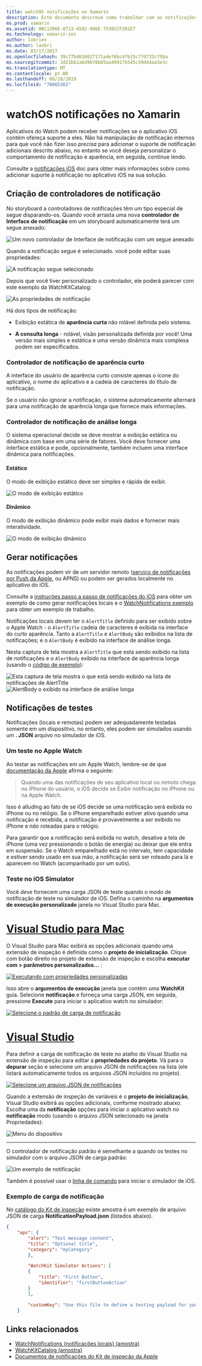 ```yaml
---
title: watchOS notificações no Xamarin
description: Este documento descreve como trabalhar com as notificações de watchOS no Xamarin. Ele aborda a criação controladores de notificação, gerar notificações e notificações de teste.
ms.prod: xamarin
ms.assetid: 0BC1306E-0713-4592-996E-7530CCF281E7
ms.technology: xamarin-ios
author: lobrien
ms.author: laobri
ms.date: 03/17/2017
ms.openlocfilehash: 39c77b4016027171a4e76bc4fb15c77d733cf5ba
ms.sourcegitcommit: 3d21bb1a6d9b78b65aa49917b545c39d44aa3e3c
ms.translationtype: MT
ms.contentlocale: pt-BR
ms.lasthandoff: 08/28/2019
ms.locfileid: "70065362"
---
```

# <a name="watchos-notifications-in-xamarin"></a>watchOS notificações no Xamarin

Aplicativos do Watch podem receber notificações se o aplicativo iOS contém ofereça suporte a eles. Não há manipulação de notificação internos para que você não fizer isso *precisa* para adicionar o suporte de notificação adicionais descrito abaixo, no entanto se você deseja personalizar o comportamento de notificação e aparência, em seguida, continue lendo.

Consulte a [notificações iOS](~/ios/platform/user-notifications/deprecated/index.md) doc para obter mais informações sobre como adicionar suporte à notificação no aplicativo iOS na sua solução.

## <a name="creating-notification-controllers"></a>Criação de controladores de notificação

No storyboard a controladores de notificações têm um tipo especial de segue disparando-os. Quando você arrasta uma nova **controlador de Interface de notificação** em um storyboard automaticamente terá um segue anexado:

![](notifications-images/notification-storyboard1.png "Um novo controlador de Interface de notificação com um segue anexado")

Quando a notificação segue é selecionado. você pode editar suas propriedades:

![](notifications-images/notification-storyboard2.png "A notificação segue selecionado")

Depois que você tiver personalizado o controlador, ele poderá parecer com este exemplo da WatchKitCatalog:

![](notifications-images/notifications-segue.png "As propriedades de notificação")


Há dois tipos de notificação:

- Exibição estática de **aparência curta** não rolável definida pelo sistema.

- **A consulta longa** - rolável, visão personalizada definida por você! Uma versão mais simples e estática e uma versão dinâmica mais complexa podem ser especificados.

### <a name="short-look-notification-controller"></a>Controlador de notificação de aparência curto

A interface do usuário de aparência curto consiste apenas o ícone do aplicativo, o nome do aplicativo e a cadeia de caracteres do título de notificação.

Se o usuário não ignorar a notificação, o sistema automaticamente alternará para uma notificação de aparência longa que fornece mais informações.


### <a name="long-look-notification-controller"></a>Controlador de notificação de análise longa

O sistema operacional decide se deve mostrar a exibição estática ou dinâmica com base em uma série de fatores. Você deve fornecer uma interface estática e pode, opcionalmente, também incluem uma interface dinâmica para notificações.

#### <a name="static"></a>Estático

O modo de exibição estático deve ser simples e rápida de exibir.

![](notifications-images/notification-static.png "O modo de exibição estático")

#### <a name="dynamic"></a>Dinâmico

O modo de exibição dinâmico pode exibir mais dados e fornecer mais interatividade.

![](notifications-images/notification-dynamic.png "O modo de exibição dinâmico")


## <a name="generating-notifications"></a>Gerar notificações

As notificações podem vir de um servidor remoto ([serviço de notificações por Push da Apple](https://developer.apple.com/library/ios/documentation/NetworkingInternet/Conceptual/RemoteNotificationsPG/Chapters/ApplePushService.html), ou APNS) ou podem ser gerados localmente no aplicativo do iOS.

Consulte a [instruções passo a passo de notificações do iOS](~/ios/platform/user-notifications/deprecated/local-notifications-in-ios-walkthrough.md) para obter um exemplo de como gerar notificações locais e o [WatchNotifications exemplo](https://docs.microsoft.com/samples/xamarin/ios-samples/watchkit-watchnotifications) para obter um exemplo de trabalho.

Notificações locais devem ter o `AlertTitle` definido para ser exibido sobre o Apple Watch - o `AlertTitle` cadeia de caracteres é exibida na interface do curto aparência. Tanto a `AlertTitle` e `AlertBody` são exibidos na lista de notificações; e o `AlertBody` é exibido na interface de análise longa.

Nesta captura de tela mostra a `AlertTitle` que está sendo exibido na lista de notificações e o `AlertBody` exibido na interface de aparência longa (usando o [código de exemplo](https://docs.microsoft.com/samples/xamarin/ios-samples/watchkit-watchnotifications)):

![](notifications-images/watch-notificationslist-sml.png "Esta captura de tela mostra o que está sendo exibido na lista de notificações de AlertTitle") ![](notifications-images/watch-notificationcontroller-sml.png "AlertBody o exibido na interface de análise longa")

## <a name="testing-notifications"></a>Notificações de testes

Notificações (locais e remotas) podem ser adequadamente testadas somente em um dispositivo, no entanto, eles podem ser simulados usando um **. JSON** arquivo no simulador de iOS.

### <a name="testing-on-apple-watch"></a>Um teste no Apple Watch

Ao testar as notificações em um Apple Watch, lembre-se de que [documentação da Apple](https://developer.apple.com/library/ios/documentation/General/Conceptual/WatchKitProgrammingGuide/BasicSupport.html) afirma o seguinte:

> Quando uma das notificações de seu aplicativo local ou remoto chega no iPhone do usuário, o iOS decide se Exibir notificação no iPhone ou na Apple Watch.

Isso é alluding ao fato de se iOS decide se uma notificação será exibida no iPhone ou no relógio. Se o iPhone emparelhado estiver ativo quando uma notificação é recebida, a notificação é provavelmente a ser exibido no iPhone e *não* roteadas para o relógio.

Para garantir que a notificação será exibida no watch, desative a tela de iPhone (uma vez pressionando o botão de energia) ou deixar que ele entra em suspensão. Se o Watch emparelhado está no intervalo, tem capacidade e estiver sendo usado em sua mão, a notificação será ser roteado para lá e aparecem no Watch (acompanhado por um sutis).

### <a name="testing-on-the-ios-simulator"></a>Teste no iOS Simulator

Você *deve* fornecem uma carga JSON de teste quando o modo de notificação de teste no simulador de iOS. Defina o caminho na **argumentos de execução personalizado** janela no Visual Studio para Mac.

# <a name="visual-studio-for-mactabmacos"></a>[Visual Studio para Mac](#tab/macos)

O Visual Studio para Mac exibirá as opções adicionais quando uma extensão de inspeção é definida como o **projeto de inicialização**.
Clique com botão direito no projeto de extensão de inspeção e escolha **executar com > parâmetros personalizados...** :

[![](notifications-images/runwith-customparams-sml.png "Executando com propriedades personalizadas")](notifications-images/runwith-customparams.png#lightbox)

Isso abre o **argumentos de execução** janela que contém uma **WatchKit** guia. Selecione **notificação** e forneça uma carga JSON, em seguida, pressione **Execute** para iniciar o aplicativo watch no simulador:

[![](notifications-images/runwith-execargs-sml.png "Selecione o padrão de carga de notificação")](notifications-images/runwith-execargs.png#lightbox)

# <a name="visual-studiotabwindows"></a>[Visual Studio](#tab/windows)

Para definir a carga de notificação de teste no atalho do Visual Studio na extensão de inspeção para editar a **propriedades do projeto**. Vá para o **depurar** seção e selecione um arquivo JSON de notificações na lista (ele listará automaticamente todos os arquivos JSON incluídos no projeto).

[![](notifications-images/runwith-execargs-sml-vs.png "Selecione um arquivo JSON de notificações")](notifications-images/runwith-execargs-vs.png#lightbox)

Quando a extensão de inspeção de variáveis é o **projeto de inicialização**, Visual Studio exibirá as opções adicionais, conforme mostrado abaixo. Escolha uma da **notificação** opções para iniciar o aplicativo watch no **notificação** modo (usando o arquivo JSON selecionado na janela Propriedades):

![](notifications-images/runwith-vs.png "Menu do dispositivo")

-----

O controlador de notificação padrão é semelhante a quando os testes no simulador com o arquivo JSON de carga padrão:

![](notifications-images/notification-debug-sml.png "Um exemplo de notificação")

Também é possível usar o [linha de comando](~/ios/watchos/troubleshooting.md#command_line) para iniciar o simulador de iOS.

### <a name="example-notification-payload"></a>Exemplo de carga de notificação

No [catálogo do Kit de inspeção](https://docs.microsoft.com/samples/xamarin/ios-samples/watchos-watchkitcatalog) existe amostra é um exemplo de arquivo JSON de carga **NotificationPayload.json** (listados abaixo).

```json
{
    "aps": {
        "alert": "Test message content",
        "title": "Optional title",
        "category": "myCategory"
        },

        "WatchKit Simulator Actions": [
        {
            "title": "First Button",
            "identifier": "firstButtonAction"
        }
        ],

        "customKey": "Use this file to define a testing payload for your notifications. The aps dictionary specifies the category, alert text and title. The WatchKit Simulator Actions array can provide info for one or more action buttons in addition to the standard Dismiss button. Any other top level keys are custom payload. If you have multiple such JSON files in your project, you'll be able to choose between them in when selecting to debug the notification interface of your Watch App."
    }
```



## <a name="related-links"></a>Links relacionados

- [WatchNotifications (notificações locais) (amostra)](https://docs.microsoft.com/samples/xamarin/ios-samples/watchkit-watchnotifications)
- [WatchKitCatalog (amostra)](https://docs.microsoft.com/samples/xamarin/ios-samples/watchos-watchkitcatalog)
- [Documentos de notificações do Kit de inspeção da Apple](https://developer.apple.com/library/ios/documentation/General/Conceptual/WatchKitProgrammingGuide/BasicSupport.html)
